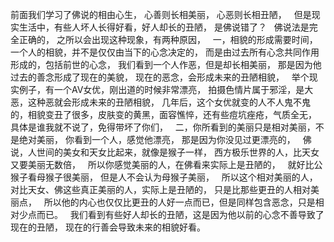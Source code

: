 前面我们学习了佛说的相由心生，
心善则长相美丽，
心恶则长相丑陋，
&nbsp;
但是现实生活中，有些人坏人长得好看，好人却长的丑陋，
是佛说错了？
&nbsp;
佛说法是完全正确的，
之所以会出现这种现象，有两种原因，
&nbsp;
一，相貌的形成需要时间，
一个人的相貌，并不是仅仅由当下的心念决定的，
而是由过去所有心念共同作用形成的，包括前世的心念，
我们看到一个人作恶，但是却长相美丽，
那是因为他过去的善念形成了现在的美貌，
现在的恶念，会形成未来的丑陋相貌，
&nbsp;
举个现实例子，有一个AV女优，刚出道的时候非常漂亮，
拍摄色情片属于邪淫，是大恶，这种恶就会形成未来的丑陋相貌，
几年后，这个女优就变的人不人鬼不鬼的，相貌变丑了很多，皮肤变的黄黑，面容憔悴，还有些痘坑痤疮，气质全无，
具体是谁我就不说了，免得带坏了你们，
&nbsp;
二，你所看到的美丽只是相对美丽，不是绝对美丽，
你看到一个人，感觉他漂亮，
那是因为你没见过更漂亮的，
&nbsp;
佛说，人世间的美女和天女比起来，就像是猴子一样，
西方极乐世界的人，比天女又要美丽无数倍，
&nbsp;
所以你感觉美丽的人，在佛看来实际上是丑陋的，
&nbsp;
就好比公猴子看母猴子很美丽，
但是人不会认为母猴子美丽，
&nbsp;
所以这个相对美丽的人，对比天女、佛这些真正美丽的人，实际上是丑陋的，
只是比那些更丑的人相对美丽点，
&nbsp;
所以他的内心也仅仅比更丑的人好一点而已，但是同样包含恶念，只是相对少点而已。
&nbsp;
我们看到有些好人却长的丑陋，这是因为他以前的心念不善导致了现在的丑陋，
现在的行善会导致未来的相貌好看。
